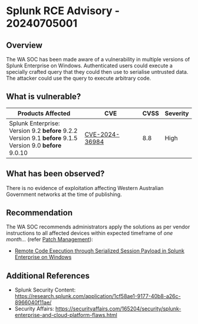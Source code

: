 # Splunk RCE Advisory - 20240705001

## Overview

The WA SOC has been made aware of a vulnerability in multiple versions of Splunk Enterprise on Windows. Authenticated users could execute a specially crafted query that they could then use to serialise untrusted data. The attacker could use the query to execute arbitrary code.

## What is vulnerable?

| Products Affected                                                                                                      | CVE                                                               | CVSS | Severity |
| ---------------------------------------------------------------------------------------------------------------------- | ----------------------------------------------------------------- | ---- | -------- |
| Splunk Enterprise: <br>Version 9.2 **before** 9.2.2<br> Version 9.1 **before** 9.1.5<br> Version 9.0 **before** 9.0.10 | [CVE-2024-36984](https://nvd.nist.gov/vuln/detail/CVE-2024-36984) | 8.8  | High     |

## What has been observed?

There is no evidence of exploitation affecting Western Australian Government networks at the time of publishing.

## Recommendation

The WA SOC recommends administrators apply the solutions as per vendor instructions to all affected devices within expected timeframe of *one month...* (refer [Patch Management](../guidelines/patch-management.md)):

- [Remote Code Execution through Serialized Session Payload in Splunk Enterprise on Windows
    ](https://advisory.splunk.com/advisories/SVD-2024-0704)

## Additional References

- Splunk Security Content: <https://research.splunk.com/application/1cf58ae1-9177-40b8-a26c-8966040f11ae/>
- Security Affairs: <https://securityaffairs.com/165204/security/splunk-enterprise-and-cloud-platform-flaws.html>
